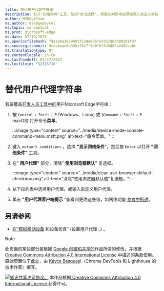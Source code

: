 ```yaml
---
title: 替代用户代理字符串
description: 打开"网络条件"工具，禁用"自动选择"，然后从列表中选择或输入自定义字符串。
author: MSEdgeTeam
ms.author: msedgedevrel
ms.topic: conceptual
ms.prod: microsoft-edge
ms.date: 07/19/2021
ms.openlocfilehash: 742e26a3d29491f2a9e035fed3b7d64399201f47
ms.sourcegitcommit: 9caa4aac0a339a76e7f1e0f0f5d6d85a2492ea8c
ms.translationtype: MT
ms.contentlocale: zh-CN
ms.lasthandoff: 01/27/2022
ms.locfileid: "12325716"
---
```

<!-- Copyright Kayce Basques

   Licensed under the Apache License, Version 2.0 (the "License");
   you may not use this file except in compliance with the License.
   You may obtain a copy of the License at

       https://www.apache.org/licenses/LICENSE-2.0

   Unless required by applicable law or agreed to in writing, software
   distributed under the License is distributed on an "AS IS" BASIS,
   WITHOUT WARRANTIES OR CONDITIONS OF ANY KIND, either express or implied.
   See the License for the specific language governing permissions and
   limitations under the License.  -->
# <a name="override-the-user-agent-string"></a>替代用户代理字符串

若要覆盖[开发人员工具中的](https://developer.mozilla.org/docs/Glossary/User_agent)用户Microsoft Edge字符串：

1. 按 `Control` + `Shift` + `P` (Windows、Linux) 或 (`Command` + `Shift` + `P` macOS) 打开命令**菜单**。

   :::image type="content" source="../media/device-mode-console-command-menu.msft.png" alt-text="命令菜单。":::
    
1. 键入 `network conditions` ，选择 **"显示网络条件**"，然后按 `Enter` 以打开 **"网络条件"** 工具。

1. 在" **用户代理"** 部分，清除" **使用浏览器默认"** 复选框。

   :::image type="content" source="../media/clear-use-browser-default-checkbox.png" alt-text="清除&quot;使用浏览器默认值&quot;复选框。":::

1. 从下拉列表中选择用户代理，或输入自定义用户代理。

1. 单击 **"用户代理客户端提示** "查看和更改这些值，如网络功能 [参考中所述](../network/reference.md)。


<!-- ====================================================================== -->
## <a name="see-also"></a>另请参阅

* [在"模拟移动设备](index.md#set-the-user-agent-string) 和设备仿真" (设置用户代理 _) _


<!-- ====================================================================== -->
> [!NOTE]
> 此页面的某些部分是根据 [Google 创建和共享的](https://developers.google.com/terms/site-policies)作品所做的修改，并根据[ Creative Commons Attribution 4.0 International License ](https://creativecommons.org/licenses/by/4.0)中描述的条款使用。
> 原始页面位于[此处](https://developers.google.com/web/tools/chrome-devtools/device-mode/override-user-agent)，由 [Kayce Basques](https://developers.google.com/web/resources/contributors#kayce-basques)\（Chrome DevTools 和 Lighthouse 的技术作家）撰写。

[![知识共享许可协议。](https://i.creativecommons.org/l/by/4.0/88x31.png)](https://creativecommons.org/licenses/by/4.0)
本作品根据[ Creative Commons Attribution 4.0 International License ](https://creativecommons.org/licenses/by/4.0)获得许可。
